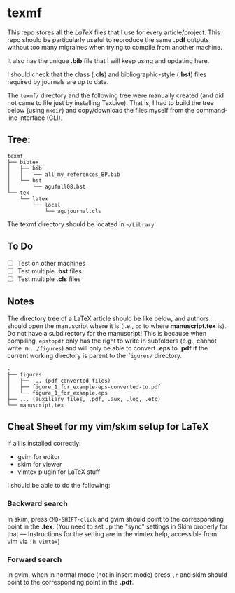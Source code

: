 # texmf

This repo stores all the *LaTeX* files that I use for every article/project.
This repo should be particularly useful to reproduce the same **.pdf** outputs without too many migraines when trying to compile from another machine.

It also has the unique **.bib** file that I will keep using and updating here.

I should check that the class (**.cls**) and bibliographic-style (**.bst**) files required by journals are up to date.

The `texmf/` directory and the following tree were manually created (and did not came to life just by installing TexLive). That is, I had to build the tree below (using `mkdir`) and copy/download the files myself from the command-line interface (CLI).

## Tree:
```
texmf
├── bibtex
│   ├── bib
│   │   └── all_my_references_BP.bib
│   └── bst
│       └── agufull08.bst
└── tex
    └── latex
        └── local
            └── agujournal.cls
```

The texmf directory should be located in `~/Library`

## To Do

- [ ] Test on other machines
- [ ] Test multiple **.bst** files
- [ ] Test multiple **.cls** files

## Notes

The directory tree of a LaTeX article should be like below, and authors should open the manuscript where it is (i.e., `cd` to where **manuscript.tex** is).
Do not have a subdirectory for the manuscript!
This is because when compiling, `epstopdf` only has the right to write in subfolders (e.g., cannot write in `../figures`) and will only be able to convert **.eps** to **.pdf** if the current working directory is parent to the `figures/` directory.
```
.
├── figures
│   ├── ... (pdf converted files)
│   ├── figure_1_for_example-eps-converted-to.pdf
│   └── figure_1_for_example.eps
├── ... (auxiliary files, .pdf, .aux, .log, .etc)
└── manuscript.tex
```

## Cheat Sheet for my vim/skim setup for LaTeX

If all is installed correctly:
- gvim for editor
- skim for viewer
- vimtex plugin for LaTeX stuff

I should be able to do the following:

### Backward search 

In skim, press `CMD-SHIFT-click` and gvim should point to the corresponding point in the **.tex**.
(You need to set up the "sync" settings in Skim properly for that — Instructions for the setting are in the vimtex help, accessible from vim via `:h vimtex`)

### Forward search 

In gvim, when in normal mode (not in insert mode) press `,r` and skim should point to the corresponding point in the **.pdf**.

